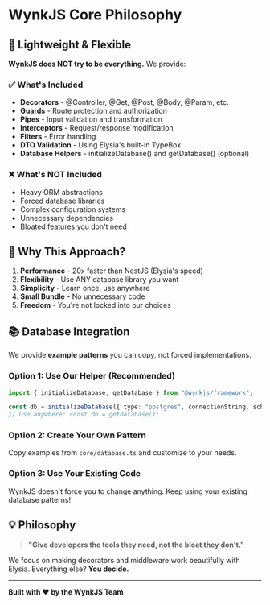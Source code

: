 # WynkJS Core Philosophy

## 🎯 Lightweight & Flexible

**WynkJS does NOT try to be everything.** We provide:

### ✅ What's Included

- **Decorators** - @Controller, @Get, @Post, @Body, @Param, etc.
- **Guards** - Route protection and authorization
- **Pipes** - Input validation and transformation
- **Interceptors** - Request/response modification
- **Filters** - Error handling
- **DTO Validation** - Using Elysia's built-in TypeBox
- **Database Helpers** - initializeDatabase() and getDatabase() (optional)

### ❌ What's NOT Included

- Heavy ORM abstractions
- Forced database libraries
- Complex configuration systems
- Unnecessary dependencies
- Bloated features you don't need

## 🚀 Why This Approach?

1. **Performance** - 20x faster than NestJS (Elysia's speed)
2. **Flexibility** - Use ANY database library you want
3. **Simplicity** - Learn once, use anywhere
4. **Small Bundle** - No unnecessary code
5. **Freedom** - You're not locked into our choices

## 📚 Database Integration

We provide **example patterns** you can copy, not forced implementations.

### Option 1: Use Our Helper (Recommended)

```typescript
import { initializeDatabase, getDatabase } from "@wynkjs/framework";

const db = initializeDatabase({ type: "postgres", connectionString, schema });
// Use anywhere: const db = getDatabase();
```

### Option 2: Create Your Own Pattern

Copy examples from `core/database.ts` and customize to your needs.

### Option 3: Use Your Existing Code

WynkJS doesn't force you to change anything. Keep using your existing database patterns!

## 💡 Philosophy

> **"Give developers the tools they need, not the bloat they don't."**

We focus on making decorators and middleware work beautifully with Elysia.
Everything else? **You decide.**

---

**Built with ❤️ by the WynkJS Team**
